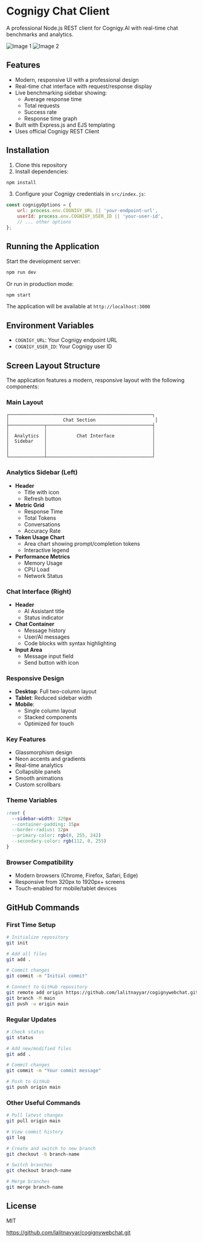 # Cognigy Chat Client

A professional Node.js REST client for Cognigy.AI with real-time chat benchmarks and analytics.

![Image 1](https://github.com/lalitnayyar/cogwebpage/blob/main/chrome_DiwkWZMalz.png)
![Image 2](https://github.com/lalitnayyar/cogwebpage/blob/main/IBNTuEff5s.png)


## Features

- Modern, responsive UI with a professional design
- Real-time chat interface with request/response display
- Live benchmarking sidebar showing:
  - Average response time
  - Total requests
  - Success rate
  - Response time graph
- Built with Express.js and EJS templating
- Uses official Cognigy REST Client

## Installation

1. Clone this repository
2. Install dependencies:
```bash
npm install
```

3. Configure your Cognigy credentials in `src/index.js`:
```javascript
const cognigyOptions = {
    url: process.env.COGNIGY_URL || 'your-endpoint-url',
    userId: process.env.COGNIGY_USER_ID || 'your-user-id',
    // ... other options
};
```

## Running the Application

Start the development server:
```bash
npm run dev
```

Or run in production mode:
```bash
npm start
```

The application will be available at `http://localhost:3000`

## Environment Variables

- `COGNIGY_URL`: Your Cognigy endpoint URL
- `COGNIGY_USER_ID`: Your Cognigy user ID

## Screen Layout Structure

The application features a modern, responsive layout with the following components:

### Main Layout
```
┌─────────────────────────────────────────────────────┐
│                    Chat Section                      │
├─────────────┬───────────────────────────────────────┤
│             │                                       │
│  Analytics  │           Chat Interface              │
│  Sidebar    │                                       │
│             │                                       │
│             │                                       │
└─────────────┴───────────────────────────────────────┘
```

### Analytics Sidebar (Left)
- **Header**
  - Title with icon
  - Refresh button
- **Metric Grid**
  - Response Time
  - Total Tokens
  - Conversations
  - Accuracy Rate
- **Token Usage Chart**
  - Area chart showing prompt/completion tokens
  - Interactive legend
- **Performance Metrics**
  - Memory Usage
  - CPU Load
  - Network Status

### Chat Interface (Right)
- **Header**
  - AI Assistant title
  - Status indicator
- **Chat Container**
  - Message history
  - User/AI messages
  - Code blocks with syntax highlighting
- **Input Area**
  - Message input field
  - Send button with icon

### Responsive Design
- **Desktop**: Full two-column layout
- **Tablet**: Reduced sidebar width
- **Mobile**: 
  - Single column layout
  - Stacked components
  - Optimized for touch

### Key Features
- Glassmorphism design
- Neon accents and gradients
- Real-time analytics
- Collapsible panels
- Smooth animations
- Custom scrollbars

### Theme Variables
```css
:root {
  --sidebar-width: 320px
  --container-padding: 15px
  --border-radius: 12px
  --primary-color: rgb(0, 255, 242)
  --secondary-color: rgb(112, 0, 255)
}
```

### Browser Compatibility
- Modern browsers (Chrome, Firefox, Safari, Edge)
- Responsive from 320px to 1920px+ screens
- Touch-enabled for mobile/tablet devices

## GitHub Commands

### First Time Setup
```bash
# Initialize repository
git init

# Add all files
git add .

# Commit changes
git commit -m "Initial commit"

# Connect to GitHub repository
git remote add origin https://github.com/lalitnayyar/cogignywebchat.git
git branch -M main
git push -u origin main
```

### Regular Updates
```bash
# Check status
git status

# Add new/modified files
git add .

# Commit changes
git commit -m "Your commit message"

# Push to GitHub
git push origin main
```

### Other Useful Commands
```bash
# Pull latest changes
git pull origin main

# View commit history
git log

# Create and switch to new branch
git checkout -b branch-name

# Switch branches
git checkout branch-name

# Merge branches
git merge branch-name
```

## License

MIT

https://github.com/lalitnayyar/cogignywebchat.git
